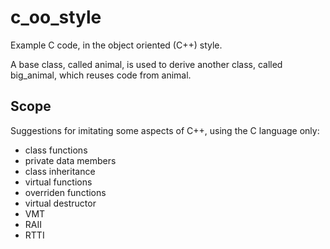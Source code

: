 # c_oo_style
Example C code, in the object oriented (C++) style.

A base class, called animal, is used to derive another class, called big_animal,
which reuses code from animal.

## Scope
Suggestions for imitating some aspects of C++, using the C language only:
* class functions
* private data members
* class inheritance
* virtual functions
* overriden functions
* virtual destructor
* VMT
* RAII
* RTTI

